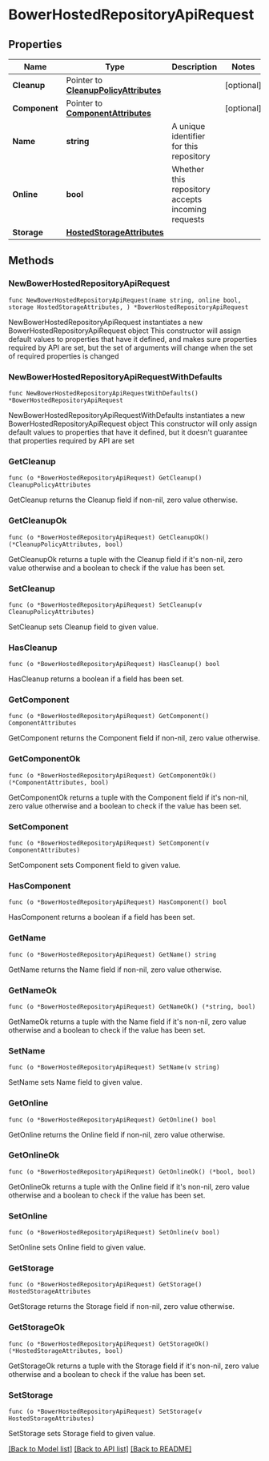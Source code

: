 # BowerHostedRepositoryApiRequest

## Properties

Name | Type | Description | Notes
------------ | ------------- | ------------- | -------------
**Cleanup** | Pointer to [**CleanupPolicyAttributes**](CleanupPolicyAttributes.md) |  | [optional] 
**Component** | Pointer to [**ComponentAttributes**](ComponentAttributes.md) |  | [optional] 
**Name** | **string** | A unique identifier for this repository | 
**Online** | **bool** | Whether this repository accepts incoming requests | 
**Storage** | [**HostedStorageAttributes**](HostedStorageAttributes.md) |  | 

## Methods

### NewBowerHostedRepositoryApiRequest

`func NewBowerHostedRepositoryApiRequest(name string, online bool, storage HostedStorageAttributes, ) *BowerHostedRepositoryApiRequest`

NewBowerHostedRepositoryApiRequest instantiates a new BowerHostedRepositoryApiRequest object
This constructor will assign default values to properties that have it defined,
and makes sure properties required by API are set, but the set of arguments
will change when the set of required properties is changed

### NewBowerHostedRepositoryApiRequestWithDefaults

`func NewBowerHostedRepositoryApiRequestWithDefaults() *BowerHostedRepositoryApiRequest`

NewBowerHostedRepositoryApiRequestWithDefaults instantiates a new BowerHostedRepositoryApiRequest object
This constructor will only assign default values to properties that have it defined,
but it doesn't guarantee that properties required by API are set

### GetCleanup

`func (o *BowerHostedRepositoryApiRequest) GetCleanup() CleanupPolicyAttributes`

GetCleanup returns the Cleanup field if non-nil, zero value otherwise.

### GetCleanupOk

`func (o *BowerHostedRepositoryApiRequest) GetCleanupOk() (*CleanupPolicyAttributes, bool)`

GetCleanupOk returns a tuple with the Cleanup field if it's non-nil, zero value otherwise
and a boolean to check if the value has been set.

### SetCleanup

`func (o *BowerHostedRepositoryApiRequest) SetCleanup(v CleanupPolicyAttributes)`

SetCleanup sets Cleanup field to given value.

### HasCleanup

`func (o *BowerHostedRepositoryApiRequest) HasCleanup() bool`

HasCleanup returns a boolean if a field has been set.

### GetComponent

`func (o *BowerHostedRepositoryApiRequest) GetComponent() ComponentAttributes`

GetComponent returns the Component field if non-nil, zero value otherwise.

### GetComponentOk

`func (o *BowerHostedRepositoryApiRequest) GetComponentOk() (*ComponentAttributes, bool)`

GetComponentOk returns a tuple with the Component field if it's non-nil, zero value otherwise
and a boolean to check if the value has been set.

### SetComponent

`func (o *BowerHostedRepositoryApiRequest) SetComponent(v ComponentAttributes)`

SetComponent sets Component field to given value.

### HasComponent

`func (o *BowerHostedRepositoryApiRequest) HasComponent() bool`

HasComponent returns a boolean if a field has been set.

### GetName

`func (o *BowerHostedRepositoryApiRequest) GetName() string`

GetName returns the Name field if non-nil, zero value otherwise.

### GetNameOk

`func (o *BowerHostedRepositoryApiRequest) GetNameOk() (*string, bool)`

GetNameOk returns a tuple with the Name field if it's non-nil, zero value otherwise
and a boolean to check if the value has been set.

### SetName

`func (o *BowerHostedRepositoryApiRequest) SetName(v string)`

SetName sets Name field to given value.


### GetOnline

`func (o *BowerHostedRepositoryApiRequest) GetOnline() bool`

GetOnline returns the Online field if non-nil, zero value otherwise.

### GetOnlineOk

`func (o *BowerHostedRepositoryApiRequest) GetOnlineOk() (*bool, bool)`

GetOnlineOk returns a tuple with the Online field if it's non-nil, zero value otherwise
and a boolean to check if the value has been set.

### SetOnline

`func (o *BowerHostedRepositoryApiRequest) SetOnline(v bool)`

SetOnline sets Online field to given value.


### GetStorage

`func (o *BowerHostedRepositoryApiRequest) GetStorage() HostedStorageAttributes`

GetStorage returns the Storage field if non-nil, zero value otherwise.

### GetStorageOk

`func (o *BowerHostedRepositoryApiRequest) GetStorageOk() (*HostedStorageAttributes, bool)`

GetStorageOk returns a tuple with the Storage field if it's non-nil, zero value otherwise
and a boolean to check if the value has been set.

### SetStorage

`func (o *BowerHostedRepositoryApiRequest) SetStorage(v HostedStorageAttributes)`

SetStorage sets Storage field to given value.



[[Back to Model list]](../README.md#documentation-for-models) [[Back to API list]](../README.md#documentation-for-api-endpoints) [[Back to README]](../README.md)


